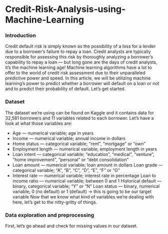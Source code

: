 # Credit-Risk-Analysis-using-Machine-Learning

### Introduction
Credit default risk is simply known as the possibility of a loss for a lender due to a borrower’s failure to repay a loan. Credit analysts are typically responsible for assessing this risk by thoroughly analyzing a borrower’s capability to repay a loan — but long gone are the days of credit analysts, it’s the machine learning age! Machine learning algorithms have a lot to offer to the world of credit risk assessment due to their unparalleled predictive power and speed. In this article, we will be utilizing machine learning’s power to predict whether a borrower will default on a loan or not and to predict their probability of default. Let’s get started.

### Dataset
The dataset we’re using can be found on Kaggle and it contains data for 32,581 borrowers and 11 variables related to each borrower. Let’s have a look at what those variables are:

* Age — numerical variable; age in years
* Income — numerical variable; annual income in dollars
* Home status — categorical variable; “rent”, “mortgage” or “own”
* Employment length — numerical variable; employment length in years
* Loan intent — categorical variable; “education”, “medical”, “venture”, “home improvement”, “personal” or “debt consolidation”
* Loan amount — numerical variable; loan amount in dollars
Loan grade — categorical variable; “A”, “B”, “C”, “D”, “E”, “F” or “G”
* Interest rate — numerical variable; interest rate in percentage
Loan to income ratio — numerical variable; between 0 and 1
Historical default — binary, categorical variable; “Y” or “N”
Loan status — binary, numerical variable; 0 (no default) or 1 (default) → this is going to be our target variable
Now that we know what kind of variables we’re dealing with here, let’s get to the nitty-gritty of things.

### Data exploration and preprocessing
First, let’s go ahead and check for missing values in our dataset.
